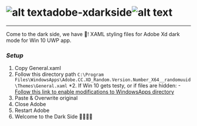 # ![alt text](https://mms.businesswire.com/media/20160314005404/en/514095/4/xd_appicon_512.jpg?download=1)adobe-xdarkside![alt text](https://emojis.slackmojis.com/emojis/images/1513100256/3279/vader.png?1513100256)
---
Come to the dark side, we have 🍪! XAML styling files for Adobe Xd dark mode for Win 10 UWP app. 

  ### **_Setup_**
  1. Copy General.xaml
  2. Follow this directory path `C:\Program Files\WindowsApps\Adobe.CC.XD_Random.Version.Number_X64__randomuuid\Themes\General.xaml`
  *2. If Win 10 gets testy, or if files are hidden:
    -[Follow this link to enable modifications to WindowsApps directory](https://www.maketecheasier.com/access-windowsapps-folder-windows-10/) 
  3. Paste & Overwrite original 
  4. Close Adobe
  5. Restart Adobe
  6. Welcome to the Dark Side 🧛‍♂️😎🤘
